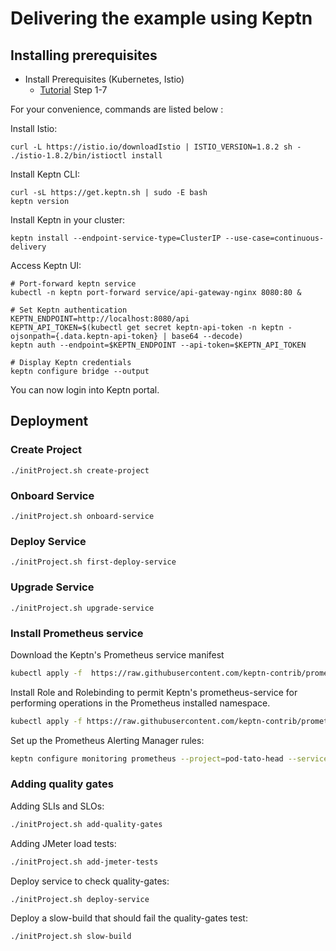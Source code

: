 # Delivering the example using Keptn

## Installing prerequisites

* Install Prerequisites (Kubernetes, Istio)
  * [Tutorial](https://tutorials.keptn.sh/tutorials/keptn-full-tour-prometheus-08/index.html?index=..%2F..index#3) Step 1-7

For your convenience, commands are listed below :

Install Istio:

```
curl -L https://istio.io/downloadIstio | ISTIO_VERSION=1.8.2 sh -
./istio-1.8.2/bin/istioctl install
```

Install Keptn CLI:

```
curl -sL https://get.keptn.sh | sudo -E bash
keptn version
```

Install Keptn in your cluster:

```
keptn install --endpoint-service-type=ClusterIP --use-case=continuous-delivery
```

Access Keptn UI:

```
# Port-forward keptn service
kubectl -n keptn port-forward service/api-gateway-nginx 8080:80 &

# Set Keptn authentication
KEPTN_ENDPOINT=http://localhost:8080/api
KEPTN_API_TOKEN=$(kubectl get secret keptn-api-token -n keptn -ojsonpath={.data.keptn-api-token} | base64 --decode)
keptn auth --endpoint=$KEPTN_ENDPOINT --api-token=$KEPTN_API_TOKEN

# Display Keptn credentials
keptn configure bridge --output
```

You can now login into Keptn portal.

## Deployment

### Create Project

```
./initProject.sh create-project
```

### Onboard Service
```
./initProject.sh onboard-service
```

### Deploy Service
```
./initProject.sh first-deploy-service
```

### Upgrade Service

```
./initProject.sh upgrade-service
```

### Install Prometheus service

Download the Keptn's Prometheus service manifest

```bash
kubectl apply -f  https://raw.githubusercontent.com/keptn-contrib/prometheus-service/release-0.6.1/deploy/service.yaml
```

Install Role and Rolebinding to permit Keptn's prometheus-service for performing operations in the Prometheus installed namespace.

```bash
kubectl apply -f https://raw.githubusercontent.com/keptn-contrib/prometheus-service/release-0.6.1/deploy/role.yaml -n monitoring
```

Set up the Prometheus Alerting Manager rules:

```bash
keptn configure monitoring prometheus --project=pod-tato-head --service=helloservice
```

### Adding quality gates

Adding SLIs and SLOs:

```bash
./initProject.sh add-quality-gates
```

Adding JMeter load tests:

```bash
./initProject.sh add-jmeter-tests
```

Deploy service to check quality-gates:

```bash
./initProject.sh deploy-service
```

Deploy a slow-build that should fail the quality-gates test:

```bash
./initProject.sh slow-build
```
